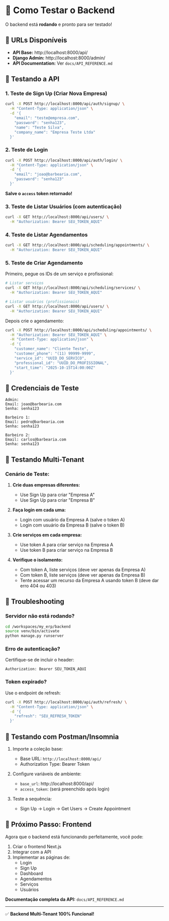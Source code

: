 # 🚀 Como Testar o Backend

O backend está **rodando** e pronto para ser testado!

## 📍 URLs Disponíveis

- **API Base:** http://localhost:8000/api/
- **Django Admin:** http://localhost:8000/admin/
- **API Documentation:** Ver `docs/API_REFERENCE.md`

## 🧪 Testando a API

### 1. Teste de Sign Up (Criar Nova Empresa)

```bash
curl -X POST http://localhost:8000/api/auth/signup/ \
  -H "Content-Type: application/json" \
  -d '{
    "email": "teste@empresa.com",
    "password": "senha123",
    "name": "Teste Silva",
    "company_name": "Empresa Teste Ltda"
  }'
```

### 2. Teste de Login

```bash
curl -X POST http://localhost:8000/api/auth/login/ \
  -H "Content-Type: application/json" \
  -d '{
    "email": "joao@barbearia.com",
    "password": "senha123"
  }'
```

**Salve o `access` token retornado!**

### 3. Teste de Listar Usuários (com autenticação)

```bash
curl -X GET http://localhost:8000/api/users/ \
  -H "Authorization: Bearer SEU_TOKEN_AQUI"
```

### 4. Teste de Listar Agendamentos

```bash
curl -X GET http://localhost:8000/api/scheduling/appointments/ \
  -H "Authorization: Bearer SEU_TOKEN_AQUI"
```

### 5. Teste de Criar Agendamento

Primeiro, pegue os IDs de um serviço e profissional:

```bash
# Listar serviços
curl -X GET http://localhost:8000/api/scheduling/services/ \
  -H "Authorization: Bearer SEU_TOKEN_AQUI"

# Listar usuários (profissionais)
curl -X GET http://localhost:8000/api/users/ \
  -H "Authorization: Bearer SEU_TOKEN_AQUI"
```

Depois crie o agendamento:

```bash
curl -X POST http://localhost:8000/api/scheduling/appointments/ \
  -H "Authorization: Bearer SEU_TOKEN_AQUI" \
  -H "Content-Type: application/json" \
  -d '{
    "customer_name": "Cliente Teste",
    "customer_phone": "(11) 99999-9999",
    "service_id": "UUID_DO_SERVICO",
    "professional_id": "UUID_DO_PROFISSIONAL",
    "start_time": "2025-10-15T14:00:00Z"
  }'
```

## 🔐 Credenciais de Teste

```
Admin:
Email: joao@barbearia.com
Senha: senha123

Barbeiro 1:
Email: pedro@barbearia.com
Senha: senha123

Barbeiro 2:
Email: carlos@barbearia.com
Senha: senha123
```

## 🎯 Testando Multi-Tenant

### Cenário de Teste:

1. **Crie duas empresas diferentes:**
   - Use Sign Up para criar "Empresa A"
   - Use Sign Up para criar "Empresa B"

2. **Faça login em cada uma:**
   - Login com usuário da Empresa A (salve o token A)
   - Login com usuário da Empresa B (salve o token B)

3. **Crie serviços em cada empresa:**
   - Use token A para criar serviço na Empresa A
   - Use token B para criar serviço na Empresa B

4. **Verifique o isolamento:**
   - Com token A, liste serviços (deve ver apenas da Empresa A)
   - Com token B, liste serviços (deve ver apenas da Empresa B)
   - Tente acessar um recurso da Empresa A usando token B (deve dar erro 404 ou 403)

## 🐛 Troubleshooting

### Servidor não está rodando?

```bash
cd /workspaces/my_erp/backend
source venv/bin/activate
python manage.py runserver
```

### Erro de autenticação?

Certifique-se de incluir o header:
```
Authorization: Bearer SEU_TOKEN_AQUI
```

### Token expirado?

Use o endpoint de refresh:
```bash
curl -X POST http://localhost:8000/api/auth/refresh/ \
  -H "Content-Type: application/json" \
  -d '{
    "refresh": "SEU_REFRESH_TOKEN"
  }'
```

## 📱 Testando com Postman/Insomnia

1. Importe a coleção base:
   - Base URL: `http://localhost:8000/api/`
   - Authorization Type: Bearer Token

2. Configure variáveis de ambiente:
   - `base_url`: http://localhost:8000/api/
   - `access_token`: (será preenchido após login)

3. Teste a sequência:
   - Sign Up → Login → Get Users → Create Appointment

## 🎉 Próximo Passo: Frontend

Agora que o backend está funcionando perfeitamente, você pode:

1. Criar o frontend Next.js
2. Integrar com a API
3. Implementar as páginas de:
   - Login
   - Sign Up
   - Dashboard
   - Agendamentos
   - Serviços
   - Usuários

**Documentação completa da API:** `docs/API_REFERENCE.md`

---

✅ **Backend Multi-Tenant 100% Funcional!**

